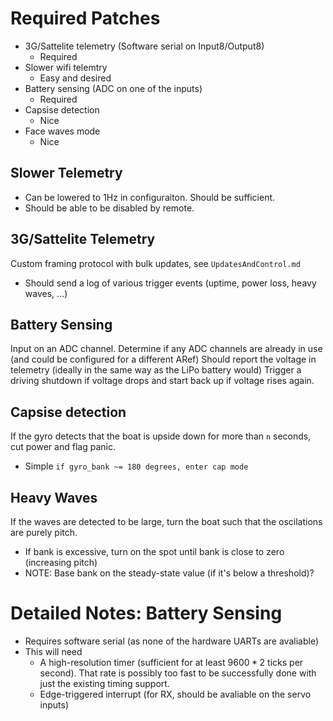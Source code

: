 
Required Patches
================

- 3G/Sattelite telemetry (Software serial on Input8/Output8)
  - Required
- Slower wifi telemtry
  - Easy and desired
- Battery sensing (ADC on one of the inputs)
  - Required
- Capsise detection
  - Nice
- Face waves mode
  - Nice

Slower Telemetry
--------
- Can be lowered to 1Hz in configuraiton. Should be sufficient.
- Should be able to be disabled by remote.

3G/Sattelite Telemetry
----------------------
Custom framing protocol with bulk updates, see `UpdatesAndControl.md`
- Should send a log of various trigger events (uptime, power loss, heavy waves, ...)


Battery Sensing
---------------
Input on an ADC channel. Determine if any ADC channels are already in use (and could be configured for a different ARef)
Should report the voltage in telemetry (ideally in the same way as the LiPo battery would)
Trigger a driving shutdown if voltage drops and start back up if voltage rises again.

Capsise detection
-----------------
If the gyro detects that the boat is upside down for more than `n` seconds, cut power and flag panic.
- Simple `if gyro_bank ~= 180 degrees, enter cap mode`

Heavy Waves
-----------
If the waves are detected to be large, turn the boat such that the oscilations are purely pitch.

- If bank is excessive, turn on the spot until bank is close to zero (increasing pitch)
- NOTE: Base bank on the steady-state value (if it's below a threshold)?




Detailed Notes: Battery Sensing
===============================
- Requires software serial (as none of the hardware UARTs are avaliable)
- This will need
	- A high-resolution timer (sufficient for at least $9600 * 2$ ticks per second). That rate is possibly too fast to be successfully done with just the existing timing support.
  - Edge-triggered interrupt (for RX, should be avaliable on the servo inputs)



